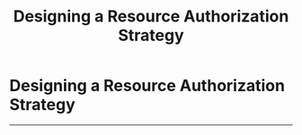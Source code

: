 ﻿---
title: Designing a Resource Authorization Strategy
filename: ActiveDirectory\Designing-a-Resource-Authorization-Strategy.md
ms.date: 2022.6.23
---

# Designing a Resource Authorization Strategy

---
